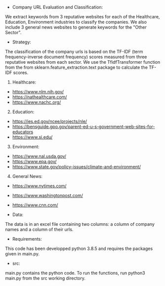 

- Company URL Evaluation and Classification:

We extract keywords from 3 reputative websites for each of the Healthcare, Education, Environment industries to classify the companies. We also include 3 general news websites to generate keywords for the "Other Sector". 

- Strategy: 

The classification of the company urls is based on the TF-IDF (term frequency-inverse document frequency) scores measured from three reputative websites from each sector. We use the TfidfTransformer function from the from sklearn.feature_extraction.text package to calculate the TF-IDF scores. 

1) Healthcare:
- https://www.nlm.nih.gov/
- https://nathealthcare.com/
- https://www.nachc.org/
2) Education: 
- https://ies.ed.gov/ncee/projects/nle/
- https://bensguide.gpo.gov/parent-ed-u-s-government-web-sites-for-educators
- https://www.si.edu/
3) Environment: 
- https://www.nal.usda.gov/
- https://www.epa.gov/
- https://www.state.gov/policy-issues/climate-and-environment/
4) General News:
- https://www.nytimes.com/ 
- https://www.washingtonpost.com/ 
- https://www.cnn.com/

- Data: 

The data is in an excel file containing two columns: a column of company names and a column of their urls. 

- Requirements:

This code has been developped python 3.8.5 and requires the packages given in main.py.

- src:

main.py contains the python code. To run the functions, run python3 main.py from the src working directory.


